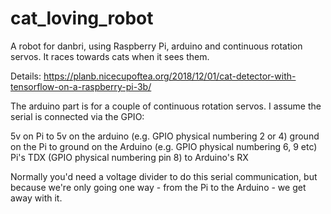 # cat_loving_robot

A robot for danbri, using Raspberry Pi, arduino and continuous rotation servos. It races towards cats when it sees them.

Details: https://planb.nicecupoftea.org/2018/12/01/cat-detector-with-tensorflow-on-a-raspberry-pi-3b/

The arduino part is for a couple of continuous rotation servos. I assume the serial is connected via the GPIO:

5v on Pi to 5v on the arduino (e.g. GPIO physical numbering 2 or 4)
ground on the Pi to ground on the Arduino (e.g. GPIO physical numbering 6, 9 etc)
Pi's TDX (GPIO physical numbering pin 8) to Arduino's RX

Normally you'd need a voltage divider to do this serial communication, but because we're only going one way - from the Pi to 
the Arduino - we get away with it.


